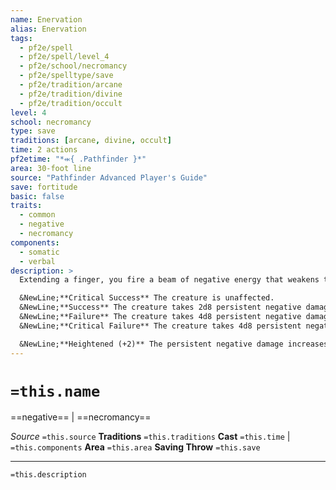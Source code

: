 ```yaml
---
name: Enervation
alias: Enervation
tags:
  - pf2e/spell
  - pf2e/spell/level_4
  - pf2e/school/necromancy
  - pf2e/spelltype/save
  - pf2e/tradition/arcane
  - pf2e/tradition/divine
  - pf2e/tradition/occult
level: 4
school: necromancy
type: save
traditions: [arcane, divine, occult]
time: 2 actions
pf2etime: "*⬺{ .Pathfinder }*"
area: 30-foot line
source: "Pathfinder Advanced Player's Guide"
save: fortitude
basic: false
traits:
  - common
  - negative
  - necromancy
components:
  - somatic
  - verbal
description: >
  Extending a finger, you fire a beam of negative energy that weakens the life force of any creature it touches. Each living creature in the line must attempt a Fortitude save.

  &NewLine;**Critical Success** The creature is unaffected.
  &NewLine;**Success** The creature takes 2d8 persistent negative damage.
  &NewLine;**Failure** The creature takes 4d8 persistent negative damage and becomes [[Drained]] 1.
  &NewLine;**Critical Failure** The creature takes 4d8 persistent negative damage and becomes [[Drained]] 2 and [[Doomed]] 1.

  &NewLine;**Heightened (+2)** The persistent negative damage increases by 1d8 persistent negative damage on a success, or by 2d8 persistent negative damage on a failure or critical failure.
---
```

# `=this.name`
==negative== | ==necromancy==

*Source* `=this.source`
**Traditions** `=this.traditions`
**Cast** `=this.time` | `=this.components`
**Area** `=this.area`
**Saving Throw** `=this.save`

***
`=this.description`